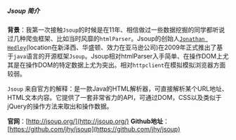 ##### Jsoup 简介

**背景**：我第一次接触`Jsoup`的时候是在11年、相信做过一些数据挖掘的同学都听说过几种爬虫框架、比如当时风靡的`htmlParser`。Jsoup的创始人[`Jonathan Hedley`](https://jhy.io/)(location在新泽西、华盛顿、效力在亚马逊公司)在2009年正式推出了基于`java`语言的开源框架`Jsoup`。Jsoup相对htmlParser入手简单、在操作DOM上尤其是在操作DOM的特定数据上尤为突出。相对`httpclient`在模拟模拟浏览器方面较弱。

`Jsoup` 来自官方的解释：是一款Java的HTML解析器，可直接解析某个URL地址、HTML文本内容。它提供了一套非常省力的API，可通过DOM，CSS以及类似于jQuery的操作方法来取出和操作数据。

**官网**：[http://jsoup.org/](http://jsoup.org/)
**Github地址**：[https://github.com/jhy/jsoup](https://github.com/jhy/jsoup)
